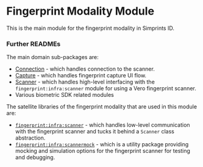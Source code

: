 # Fingerprint Modality Module

This is the main module for the fingerprint modality in Simprints ID.

### Further READMEs

The main domain sub-packages are:

- [Connection](connect/README.md) \- which handles connection to the scanner.
- [Capture](capture/README.md) \- which handles fingerprint capture UI flow.
- [Scanner](infra/scanner/README.md)
  \- which handles high-level interfacing with the `fingerprint:infra:scanner` module for using a Vero fingerprint scanner.
- Various biometric SDK related modules

The satellite libraries of the fingerprint modality that are used in this module are:

- [`fingerprint:infra:scanner`](infra/scanner/README.md)
  \- which handles low-level communication with the fingerprint scanner and tucks it behind a `Scanner` class abstraction.
- [`fingerprint:infra:scannermock`](infra/scannermock/README.md)
  \- which is a utility package providing mocking and simulation options for the fingerprint scanner for testing and debugging.
